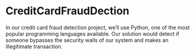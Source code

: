 # CreditCardFraudDection
In our credit card fraud detection project, we’ll use Python, one of the most popular programming languages available. Our solution would detect if someone bypasses the security walls of our system and makes an illegitimate transaction.  
